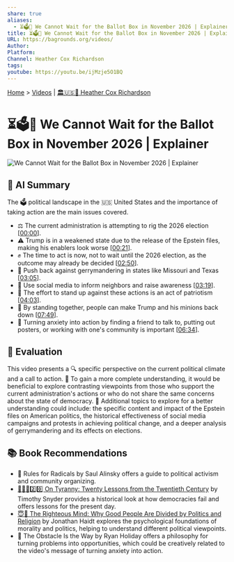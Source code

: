 ```yaml
---
share: true
aliases:
  - ⏳🗳️🙅 We Cannot Wait for the Ballot Box in November 2026 | Explainer
title: ⏳🗳️🙅 We Cannot Wait for the Ballot Box in November 2026 | Explainer
URL: https://bagrounds.org/videos/
Author:
Platform:
Channel: Heather Cox Richardson
tags:
youtube: https://youtu.be/ijMzje5O1BQ
---
```

[Home](../index.md) > [Videos](./index.md) | [🏛️🇺🇸📖 Heather Cox Richardson](../people/heather-cox-richardson.md)  
# ⏳🗳️🙅 We Cannot Wait for the Ballot Box in November 2026 | Explainer  
![We Cannot Wait for the Ballot Box in November 2026 | Explainer](https://youtu.be/ijMzje5O1BQ)  
  
## 🤖 AI Summary  
The 🗳️ political landscape in the 🇺🇸 United States and the importance of taking action are the main issues covered.  
  
* ⚖️ The current administration is attempting to rig the 2026 election \[[00:00](http://www.youtube.com/watch?v=ijMzje5O1BQ&t=0)].  
* ⚠️ Trump is in a weakened state due to the release of the Epstein files, making his enablers look worse \[[00:21](http://www.youtube.com/watch?v=ijMzje5O1BQ&t=21)].  
* ✊ The time to act is now, not to wait until the 2026 election, as the outcome may already be decided \[[02:50](http://www.youtube.com/watch?v=ijMzje5O1BQ&t=170)].  
* 📢 Push back against gerrymandering in states like Missouri and Texas \[[03:05](http://www.youtube.com/watch?v=ijMzje5O1BQ&t=185)].  
* 📲 Use social media to inform neighbors and raise awareness \[[03:19](http://www.youtube.com/watch?v=ijMzje5O1BQ&t=199)].  
* 🤝 The effort to stand up against these actions is an act of patriotism \[[04:03](http://www.youtube.com/watch?v=ijMzje5O1BQ&t=243)].  
* 💪 By standing together, people can make Trump and his minions back down \[[07:49](http://www.youtube.com/watch?v=ijMzje5O1BQ&t=469)].  
* 🧠 Turning anxiety into action by finding a friend to talk to, putting out posters, or working with one's community is important \[[06:34](http://www.youtube.com/watch?v=ijMzje5O1BQ&t=394)].  
  
## 🤔 Evaluation  
This video presents a 🔍 specific perspective on the current political climate and a call to action. 🔄 To gain a more complete understanding, it would be beneficial to explore contrasting viewpoints from those who support the current administration's actions or who do not share the same concerns about the state of democracy. 🧐 Additional topics to explore for a better understanding could include: the specific content and impact of the Epstein files on American politics, the historical effectiveness of social media campaigns and protests in achieving political change, and a deeper analysis of gerrymandering and its effects on elections.  
  
## 📚 Book Recommendations  
* 📖 Rules for Radicals by Saul Alinsky offers a guide to political activism and community organizing.  
* [👑🚫📜2️⃣0️⃣ On Tyranny: Twenty Lessons from the Twentieth Century](../books/on-tyranny.md) by Timothy Snyder provides a historical look at how democracies fail and offers lessons for the present day.  
* [😇🧠 The Righteous Mind: Why Good People Are Divided by Politics and Religion](../books/the-righteous-mind.md) by Jonathan Haidt explores the psychological foundations of morality and politics, helping to understand different political viewpoints.  
* 📖 The Obstacle Is the Way by Ryan Holiday offers a philosophy for turning problems into opportunities, which could be creatively related to the video's message of turning anxiety into action.